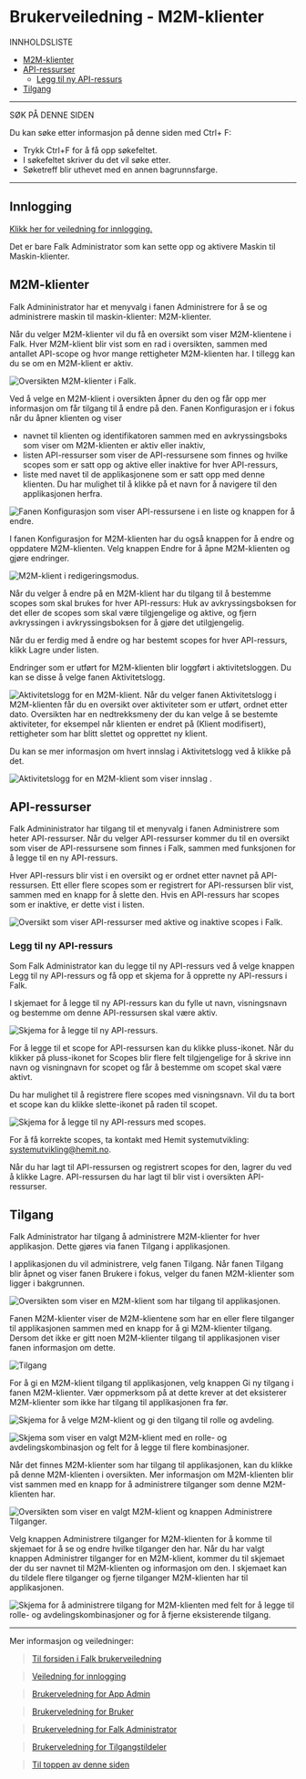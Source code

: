 
# <a name='Brukerveiledning - M2M-klienter'></a>Brukerveiledning - M2M-klienter


INNHOLDSLISTE
<!-- vscode-markdown-toc -->
* [M2M-klienter](#M2M-klienter)
* [API-ressurser](#API-ressurser)
	* [Legg til ny API-ressurs](#LeggtilnyAPI-ressurs)
* [Tilgang](#Tilgang)

<!-- vscode-markdown-toc-config
	numbering=false
	autoSave=true
	/vscode-markdown-toc-config -->
<!-- /vscode-markdown-toc -->

---

SØK PÅ DENNE SIDEN

Du kan søke etter informasjon på denne siden med Ctrl+ F: 
- Trykk Ctrl+F for å få opp søkefeltet.
- I søkefeltet skriver du det vil søke etter.
- Søketreff blir uthevet med en annen bagrunnsfarge.  


---

## Innlogging
[Klikk her for veiledning for innlogging.](LoggInn.md)

Det er bare Falk Administrator som kan sette opp og aktivere Maskin til Maskin-klienter.

## <a name='M2M-klienter'></a>M2M-klienter
Falk Admininistrator har et menyvalg i fanen Administrere for å se og administrere maskin til maskin-klienter: M2M-klienter. 

Når du velger M2M-klienter vil du få en oversikt som viser M2M-klientene i Falk. 
Hver M2M-klient blir vist som en rad i oversikten, sammen med antallet API-scope og hvor mange rettigheter M2M-klienten har. I tillegg kan du se om en M2M-klient er aktiv.

![Oversikten M2M-klienter i Falk.](img\Falk2.5\m2m-klienter.png)

Ved å velge en M2M-klient i oversikten åpner du den og får opp mer informasjon om får tilgang til å endre på den. Fanen Konfigurasjon er i fokus når du åpner klienten og viser 
- navnet til klienten og identifikatoren sammen med en avkryssingsboks som viser om M2M-klienten er aktiv eller inaktiv, 
- listen API-ressurser som viser de API-ressursene som finnes og hvilke scopes som er satt opp og aktive eller inaktive for hver API-ressurs, 
- liste med navet til de applikasjonene som er satt opp med denne klienten. Du har mulighet til å klikke på et navn for å navigere til den applikasjonen herfra.  

![Fanen Konfigurasjon som viser API-ressursene i en liste og knappen for å endre.](img\Falk2.5\m2m-klient-Konfigurasjon.png)
 
I fanen Konfigurasjon for M2M-klienten har du også knappen for å endre og oppdatere M2M-klienten. Velg knappen Endre for å åpne M2M-klienten og gjøre endringer. 

![M2M-klient i redigeringsmodus.](img\Falk2.5\m2mklient-KonfigurasjonEndre.png)

Når du velger å endre på en M2M-klient har du tilgang til å bestemme scopes som skal brukes for hver API-ressurs: Huk av avkryssingsboksen for det eller de scopes som skal være tilgjengelige og aktive, og fjern avkryssingen i avkryssingsboksen for å gjøre det utilgjengelig. 

Når du er ferdig med å endre og har bestemt scopes for hver API-ressurs, klikk Lagre under listen. 

Endringer som er utført for M2M-klienten blir loggført i aktivitetsloggen. Du kan se disse å velge fanen Aktivitetslogg. 

![Aktivitetslogg for en M2M-klient.](img\Falk2.5\m2mklient-Aktivitetslogg.png)
Når du velger fanen Aktivitetslogg i M2M-klienten får du en oversikt over aktiviteter som er utført, ordnet etter dato. Oversikten har en nedtrekksmeny der du kan velge å se bestemte aktiviteter, for eksempel når klienten er endret på (Klient modifisert), rettigheter som har blitt slettet og opprettet ny klient. 

Du kan se mer informasjon om hvert innslag i Aktivitetslogg ved å klikke på det. 

![Aktivitetslogg for en M2M-klient som viser innslag .](img\Falk2.5\m2m-klient-AktivitetsloggKlientModifisert_Utvidet.png)


## <a name='API-ressurser'></a>API-ressurser
Falk Admininistrator har tilgang til et menyvalg i fanen Administrere som heter API-ressurser. Når du velger API-ressurser kommer du til en oversikt som viser de API-ressursene som finnes i Falk, sammen med funksjonen for å legge til en ny API-ressurs. 

Hver API-ressurs blir vist i en oversikt og er ordnet etter navnet på API-ressursen. Ett eller flere scopes som er registrert for API-ressursen blir vist, sammen med en knapp for å slette den. Hvis en API-ressurs har scopes som er inaktive, er dette vist i listen. 

![Oversikt som viser API-ressurser med aktive og inaktive scopes i Falk.](img\Falk2.5\m2m-API-ressurser.png)

### <a name='LeggtilnyAPI-ressurs'></a>Legg til ny API-ressurs
Som Falk Administrator kan du legge til ny API-ressurs ved å velge knappen Legg til ny API-ressurs og få opp et skjema for å opprette ny API-ressurs i Falk.

I skjemaet for å legge til ny API-ressurs kan du fylle ut navn, visningsnavn og bestemme om denne API-ressursen skal være aktiv. 

![Skjema for å legge til ny API-ressurs.](img\Falk2.5\m2m-API-ressursLeggTil.png)

For å legge til et scope for API-ressursen kan du klikke pluss-ikonet. Når du klikker på pluss-ikonet for Scopes blir flere felt tilgjengelige for å skrive inn navn og visningnavn for scopet og får å bestemme om scopet skal være aktivt. 

Du har mulighet til å registrere flere scopes med visningsnavn. Vil du ta bort et scope kan du klikke slette-ikonet på raden til scopet.

![Skjema for å legge til ny API-ressurs med scopes.](img\Falk2.5\m2m-API-ressursLeggTilScopes.png)

For å få korrekte scopes, ta kontakt med Hemit systemutvikling: [systemutvikling@hemit.no](mailto:systemutvikling@hemit.no).

Når du har lagt til API-ressursen og registrert scopes for den, lagrer du ved å klikke Lagre. API-ressursen du har lagt til blir vist i oversikten API-ressurser.

## <a name='Tilgang'></a>Tilgang
Falk Administrator har tilgang å administrere M2M-klienter for hver applikasjon. Dette gjøres via fanen Tilgang i applikasjonen. 

I applikasjonen du vil administrere, velg fanen Tilgang. Når fanen Tilgang blir åpnet og viser fanen Brukere i fokus, velger du fanen M2M-klienter som ligger i bakgrunnen. 


![Oversikten som viser en M2M-klient som har tilgang til applikasjonen.](img\Falk2.5\m2m-TilgangAdministrer.png)

Fanen M2M-klienter viser de M2M-klientene som har en eller flere tilganger til applikasjonen sammen med en knapp for å gi M2M-klienter tilgang. 
Dersom det ikke er gitt noen M2M-klienter tilgang til applikasjonen viser fanen informasjon om dette. 

![Tilgang](img\Falk2.5\m2m-tilgang.png)

For å gi en M2M-klient tilgang til applikasjonen, velg knappen Gi ny tilgang i fanen M2M-klienter. Vær oppmerksom på at dette krever at det eksisterer M2M-klienter som ikke har tilgang til applikasjonen fra før.

![Skjema for å velge M2M-klient og gi den tilgang til rolle og avdeling.](img\Falk2.5\m2m-Tilgang-GiNy.png)

![Skjema som viser en valgt M2M-klient med en rolle- og avdelingskombinasjon og felt for å legge til flere kombinasjoner.](img\Falk2.5\m2m-TilgangGiNy2.png)

Når det finnes M2M-klienter som har tilgang til applikasjonen, kan du klikke på denne M2M-klienten i oversikten. Mer informasjon om M2M-klienten blir vist sammen med en knapp for å administrere tilganger som denne M2M-klienten har. 

![Oversikten som viser en valgt M2M-klient og knappen Administrere Tilganger.](img\Falk2.5\m2m-TilgangAdministrer2.png)

Velg knappen Administrere tilganger for M2M-klienten for å komme til skjemaet for å se og endre hvilke tilganger den har. Når du har valgt knappen Administrer tilganger for en M2M-klient, kommer du til skjemaet der du ser navnet til M2M-klienten og informasjon om den. I skjemaet kan du tildele flere tilganger og fjerne tilganger M2M-klienten har til applikasjonen.

![Skjema for å administrere tilgang for M2M-klienten med felt for å legge til rolle- og avdelingskombinasjoner og for å fjerne eksisterende tilgang.](img\Falk2.5\m2m-TilgangAdministrer3.png)

---

Mer informasjon og veiledninger:

>[ Til forsiden i Falk brukerveiledning](README.md)

>[ Veiledning for innlogging](LoggInn.md)

>[ Brukerveledning for App Admin](Brukerdokumentasjon-applikasjonsadmin.md)

>[ Brukerveledning for Bruker](Brukerdokumentasjon-bruker.md)

>[ Brukerveledning for Falk Administrator](Brukerdokumentasjon-falkadmin.md)

>[ Brukerveledning for Tilgangstildeler](Brukerdokumentasjon-tilgangstildeler.md)

>[ Til toppen av denne siden](#brukerveiledning---m2m-klienter)
